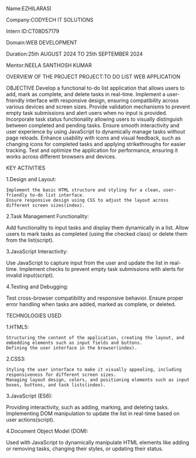 Name:EZHILARASI

Company:CODYECH IT SOLUTIONS

Intern ID:CT08D57179

Domain:WEB DEVELOPMENT

Duration:25th AUGUST 2024 TO 25th SEPTEMBER 2024

Mentor:NEELA SANTHOSH KUMAR

OVERVIEW OF THE PROJECT
PROJECT:TO DO LIST WEB APPLICATION

OBJECTIVE
Develop a functional to-do list application that allows users to add, mark as complete, and delete tasks in real-time.
Implement a user-friendly interface with responsive design, ensuring compatibility across various devices and screen sizes.
Provide validation mechanisms to prevent empty task submissions and alert users when no input is provided.
Incorporate task status functionality allowing users to visually distinguish between completed and pending tasks.
Ensure smooth interactivity and user experience by using JavaScript to dynamically manage tasks without page reloads.
Enhance usability with icons and visual feedback, such as changing icons for completed tasks and applying strikethroughs for easier tracking.
Test and optimize the application for performance, ensuring it works across different browsers and devices.

KEY ACTIVITIES

1.Design and Layout:

    Implement the basic HTML structure and styling for a clean, user-friendly to-do list interface.
    Ensure responsive design using CSS to adjust the layout across different screen sizes​(index).

2.Task Management Functionality:

   Add functionality to input tasks and display them dynamically in a list.
   Allow users to mark tasks as completed (using the checked class) or delete them from the list​(script).

3.JavaScript Interactivity:

   Use JavaScript to capture input from the user and update the list in real-time.
   Implement checks to prevent empty task submissions with alerts for invalid input​(script).

4.Testing and Debugging:

   Test cross-browser compatibility and responsive behavior.
   Ensure proper error handling when tasks are added, marked as complete, or deleted.

TECHNOLOGIES USED

1.HTML5:

    Structuring the content of the application, creating the layout, and embedding elements such as input fields and buttons.
    Defining the user interface in the browser​(index).

2.CSS3:

    Styling the user interface to make it visually appealing, including responsiveness for different screen sizes.
    Managing layout design, colors, and positioning elements such as input boxes, buttons, and task lists​(index).

3.JavaScript (ES6):

   Providing interactivity, such as adding, marking, and deleting tasks.
   Implementing DOM manipulation to update the list in real-time based on user actions​(script).

4.Document Object Model (DOM):

   Used with JavaScript to dynamically manipulate HTML elements like adding or removing tasks, changing their styles, or updating their status.
